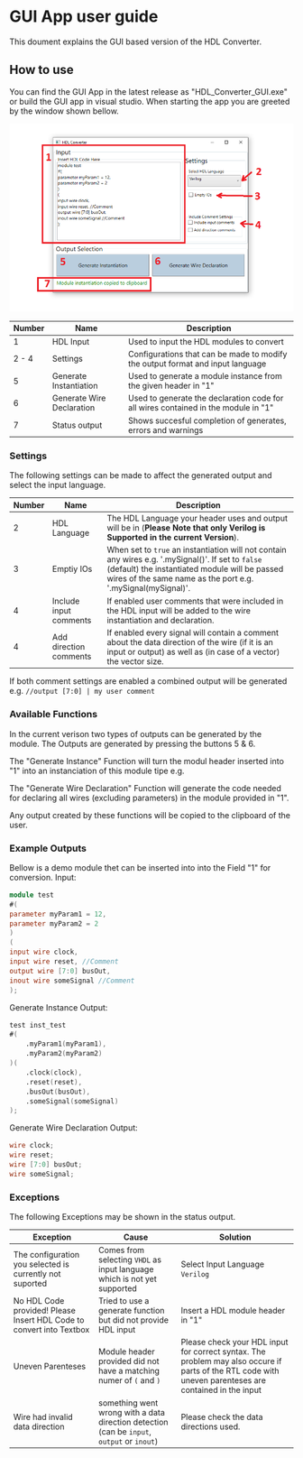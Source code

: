 # GUI App user guide
This doument explains the GUI based version of the HDL Converter.

## How to use
You can find the GUI App in the latest release as "HDL_Converter_GUI.exe" or build the GUI app in visual studio. When starting the app you are greeted by the window shown bellow.

 ![Main Menu with HDL](/Documentation/1_Images/GUI/guiOverview.PNG)
 
| Number | Name                      | Description                                                                        |
|--------|---------------------------|------------------------------------------------------------------------------------|
| 1      | HDL Input                 | Used to input the HDL modules to convert                                           |
| 2 - 4  | Settings                  | Configurations that can be made to modify the output format and input language     |
| 5      | Generate Instantiation    | Used to generate a module instance from the given header in "1"                    |
| 6      | Generate Wire Declaration | Used to generate the declaration code for all wires contained in the module in "1" |
| 7      | Status output             | Shows succesful completion of generates, errors and warnings                       |
 
 
 ### Settings
 The following settings can be made to affect the generated output and select the input language.
 
| Number | Name                   | Description                                                                                                                                                                                                          |
|--------|------------------------|----------------------------------------------------------------------------------------------------------------------------------------------------------------------------------------------------------------------|
| 2      | HDL Language           | The HDL Language your header uses and output will be in (**Please Note that only Verilog is Supported in the current Version**).                                                                                     |
| 3      | Emptiy IOs             | When set to `true` an instantiation will not contain any wires e.g. '.mySignal()'. If set to `false` (default) the instantiated module will be passed wires of the same name as the port e.g. '.mySignal(mySignal)'. |
| 4      | Include input comments | If enabled user comments that were included in the HDL input will be added to the wire instantiation and declaration.                                                                                                |
| 4      | Add direction comments | If enabled every signal will contain a comment about the data direction of the wire (if it is an input or output) as well as (in case of a vector) the vector size.                                                  |

If both comment settings are enabled a combined output will be generated e.g. `//output [7:0] | my user comment`

### Available Functions 
In the current verison two types of outputs can be generated by the module. The Outputs are generated by pressing the buttons 5 & 6.

The "Generate Instance" Function will turn the modul header inserted into "1" into an instanciation of this module tipe e.g.

The "Generate Wire Declaration" Function will generate the code needed for declaring all wires (excluding parameters) in the module provided in "1".

Any output created by these functions will be copied to the clipboard of the user.

### Example Outputs
Bellow is a demo module thet can be inserted into into the Field "1" for conversion.
Input:
```verilog
module test
#(
parameter myParam1 = 12,
parameter myParam2 = 2
)
(
input wire clock,
input wire reset, //Comment
output wire [7:0] busOut,
inout wire someSignal //Comment
);
```
Generate Instance Output:
```verilog
test inst_test
#(
	.myParam1(myParam1),
	.myParam2(myParam2)
)(
	.clock(clock),
	.reset(reset),
	.busOut(busOut),
	.someSignal(someSignal)
);
```
Generate Wire Declaration Output:
```verilog
wire clock;
wire reset;
wire [7:0] busOut;
wire someSignal;
```

### Exceptions
The following Exceptions may be shown in the status output.

| Exception                                                            | Cause                                                                                       | Solution                                                                                                                                                |
|----------------------------------------------------------------------|---------------------------------------------------------------------------------------------|---------------------------------------------------------------------------------------------------------------------------------------------------------|
| The configuration you selected is currently not suported             | Comes from selecting `VHDL` as input language which is not yet supported                    | Select Input Language `Verilog`                                                                                                                         |
| No HDL Code provided! Please Insert HDL Code to convert into Textbox | Tried to use a generate function but did not provide HDL input                              | Insert a HDL module header in "1"                                                                                                                       |
| Uneven Parenteses                                                    | Module header provided did not have a matching numer of `(` and `)`                         | Please check your HDL input for correct syntax. The problem may also occure if parts of the RTL code with uneven parenteses  are contained in the input |
| Wire had invalid data direction                                      | something went wrong with a data direction detection (can be `input`, `output` or `inout`)  | Please check the data directions used.                                                                                                                  |

